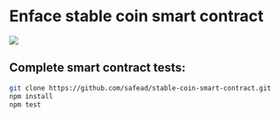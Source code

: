 # Enface stable coin smart contract

![](https://lh3.googleusercontent.com/C6975GR-Hv9vpPYVvQFUQ2_ywxhfKHnUulJJjqX_9feNEXFnTNdTWqu_s4-tbeCopVc6caNfq7NlMxpzmiGt8GnM0h3n-LUzwTbAgWmReW8YeDthTOWlwKflMJHSxkg4L6t5TOYB860zwmwOq-r8tPBcWj3pkW56CA3Wijv1aZ9p6BAG8nks3Z16EdCTj-CRj7JRyiya5flD5N-tadQxA9PK1_e7gVlrpW57p0mxyEB8pEQ3sltTZ1MZGMBGVMM7DpuSiV-X7nGqN2MB0mxi8d93Ztnt3dGHvKhy5lRI0McBLS8chPSei0Nwjm0QgbpqiMpesGSGVuG6q_o5tcoe27-YCFl5iQFYGqfzo6oFbszv7GGBmH2vqoTadxPupGEiHX_pbJMbVlRkTl_8Bwak1mEnx4IgHrBhyOOyljwX0wATguhBaAEKCDrbTPH8oUXdQJtwB71uR8dVVFJtF9u6vlSAg_WHEzivQFgp8KPoWpuUUJgY9zuYkvSs97sBeEkIKulIHAsIp0RNjg7y3pPiT5Hw41R7ulGBb5WA3SSRkIzbBbVYduMojNgkUkLtwSJMhGn4YyF6ucnPPofqeCKGmRIoz7h3ZiGqyJGZb_cJXxxJ4Tq9g2sVHxqnuQTUP5fFRbeq2vGG22HoFkjhGgNIVchpRNFmYw=w108-h150-no)

## Complete smart contract tests:

```bash
git clone https://github.com/safead/stable-coin-smart-contract.git
npm install
npm test
```
